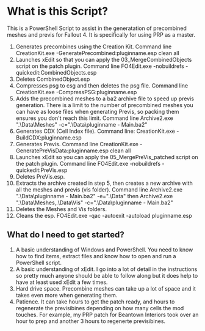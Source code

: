 # What is this Script?

This is a PowerShell Script to assist in the generatation of precombined meshes and previs for Fallout 4. It is specifically for using PRP as a master.

1) Generates precombines using the Creation Kit. Command line CreationKit.exe -GeneratePrecombined:pluginname.esp clean all
2) Launches xEdit so that you can apply the 03_MergeCombinedObjects script on the patch plugin. Command line FO4Edit.exe -nobuildrefs -quickedit:CombinedObjects.esp
3) Deletes CombinedObject.esp
4) Compresses psg to csg and then deletes the psg file. Command line CreationKit.exe -CompressPSG:pluginname.esp
5) Adds the precombined meshes to a ba2 archive file to speed up previs generation. There is a limit to the number of precombined meshes you can have as loose files when generating Previs, so packing them ensures you don't reach this limit. Command line Archive2.exe ".\Data\Meshes" -c=".\Data\pluginname - Main.ba2"
6) Generates CDX (Cell Index file). Command line: CreationKit.exe -BuildCDX:pluginname.esp
7) Generates Previs. Command line CreationKit.exe -GeneratePreVisData:pluginname.esp clean all
8) Launches xEdit so you can apply the 05_MergePreVis_patched script on the patch plugin. Command line FO4Edit.exe -nobuildrefs -quickedit:PreVis.esp
9) Deletes PreVis.esp.
10) Extracts the archive created in step 5, then creates a new archive with all the meshes and previs (vis folder). Command line Archive2.exe ".\Data\pluginname - Main.ba2" -e=".\Data" then Archive2.exe ".\Data\Meshes,.\Data\Vis" -c=".\Data\pluginname - Main.ba2"
11) Deletes the Meshes and Vis folders.
12) Cleans the esp. FO4Edit.exe -qac -autoexit -autoload pluginname.esp

## What do I need to get started?

1) A basic understanding of Windows and PowerShell. You need to know how to find items, extract files and know how to open and run a PowerShell script.
2) A basic understanding of xEdit. I go into a lot of detail in the instructions so pretty much anyone should be able to follow along but it does help to have at least used xEdit a few times.
3) Hard drive space. Precombine meshes can take up a lot of space and it takes even more when generating them.
4) Patience. It can take hours to get the patch ready, and hours to regenerate the previsibines depending on how many cells the mod touches. For example, my PRP patch for Beantown Interiors took over an hour to prep and another 3 hours to regenerte previsibines.
